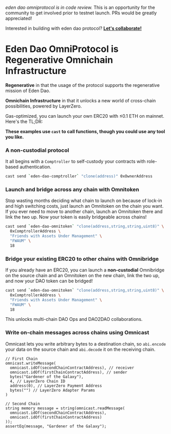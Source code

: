 _eden dao omniprotocol is in code review._ This is an opportunity for the community to get involved prior to testnet launch. PRs would be greatly appreciated!

Interested in building with eden dao protocol? **[Let's collaborate!](https://edendao.typeform.com/to/qrHGVQtx)**

# Eden Dao OmniProtocol is Regenerative Omnichain Infrastructure

**Regenerative** in that the usage of the protocol supports the regenerative mission of Eden Dao.

**Omnichain Infrastructure** in that it unlocks a new world of cross-chain possibilities, powered by LayerZero.

Gas-optimized, you can launch your own ERC20 with ≤0.1 ETH on mainnet. Here's the TL;DR:

**These examples use `cast` to call functions, though you could use any tool you like.**

### A non-custodial protocol

It all begins with a `Comptroller` to self-custody your contracts with role-based authentication.

```bash
cast send `eden-dao-comptroller` "clone(address)" 0xOwnerAddress
```

### Launch and bridge across any chain with Omnitoken

Stop wasting months deciding what chain to launch on because of lock-in and high switching costs, just launch an Omnitoken on the chain you want. If you ever need to move to another chain, launch an Omnitoken there and link the two up. Now your token is easily bridgeable across chains!

```bash
cast send `eden-dao-omnitoken` "clone(address,string,string,uint8)" \
  0xComptrollerAddress \
  "Friends with Assets Under Management" \
  "FWAUM" \
  18
```

### Bridge your existing ERC20 to other chains with Omnibridge

If you already have an ERC20, you can launch a **non-custodial** Omnibridge on the source chain and an Omnitoken on the new chain, link the two up, and now your DAO token can be bridged!

```bash
cast send `eden-dao-omnitoken` "clone(address,string,string,uint8)" \
  0xComptrollerAddress \
  "Friends with Assets Under Management" \
  "FWAUM" \
  18
```

This unlocks multi-chain DAO Ops and DAO2DAO collaborations.

### Write on-chain messages across chains using Omnicast

Omnicast lets you write arbitrary bytes to a destination chain, so `abi.encode` your data on the source chain and `abi.decode` it on the receiving chain.

```solidity
// First Chain
omnicast.writeMessage(
  omnicast.idOf(secondChainContractAddress), // receiver
  omnicast.idOf(firstChainContractAddress), // sender
  bytes("Gardener of the Galaxy"),
  4, // LayerZero Chain ID
  address(0), // LayerZero Payment Address
  bytes("") // LayerZero Adapter Params
)

// Second Chain
string memory message = string(omnicast.readMessage(
  omnicast.idOf(secondChainContractAddress),
  omnicast.idOf(firstChainContractAddress)
));
assertEq(message, "Gardener of the Galaxy");
```
